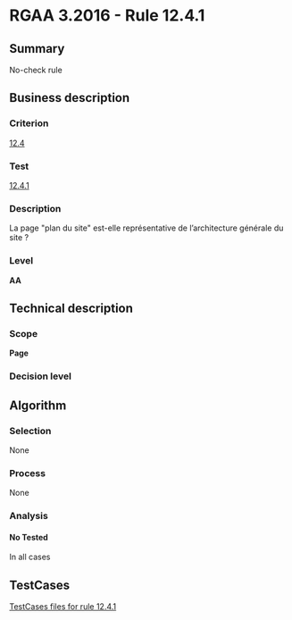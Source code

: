 # RGAA 3.2016 - Rule 12.4.1

## Summary
No-check rule


## Business description

### Criterion
[12.4](http://references.modernisation.gouv.fr/rgaa-accessibilite/criteres.html#crit-12-4)

### Test
[12.4.1](http://references.modernisation.gouv.fr/rgaa-accessibilite/criteres.html#test-12-4-1)

### Description
La page "plan du site" est-elle représentative de l’architecture générale du site ?

### Level
**AA**


## Technical description

### Scope
**Page**

### Decision level


## Algorithm

### Selection
None

### Process
None

### Analysis

#### No Tested
In all cases


##  TestCases

[TestCases files for rule 12.4.1](https://github.com/Asqatasun/Asqatasun/tree/RGAA_3.2016/rules/rules-rgaa3.2016/src/test/resources/testcases/rgaa32016/Rgaa32016Rule120401/)


